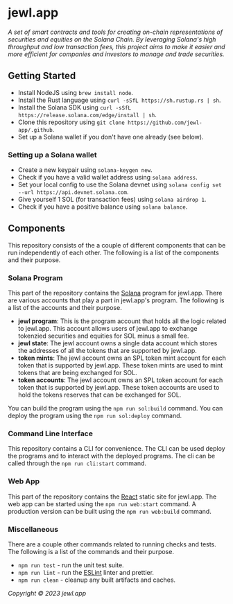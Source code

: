 # jewl.app

*A set of smart contracts and tools for creating on-chain representations of securities and equities on the Solana Chain. By leveraging Solana's high throughput and low transaction fees, this project aims to make it easier and more efficient for companies and investors to manage and trade securities.*

## Getting Started

* Install NodeJS using `brew install node`.
* Install the Rust language using `curl -sSfL https://sh.rustup.rs | sh`.
* Install the Solana SDK using `curl -sSfL https://release.solana.com/edge/install | sh`.
* Clone this repository using `git clone https://github.com/jewl-app/.github`.
* Set up a Solana wallet if you don't have one already (see below).

### Setting up a Solana wallet

* Create a new keypair  using `solana-keygen new`.
* Check if you have a valid wallet address using `solana address`.
* Set your local config to use the Solana devnet using `solana config set --url https://api.devnet.solana.com`.
* Give yourself 1 SOL (for transaction fees) using `solana airdrop 1`.
* Check if you have a positive balance using `solana balance`.

## Components

This repository consists of the a couple of different components that can be run independently of each other. The following is a list of the components and their purpose.

### Solana Program

This part of the repository contains the [Solana](https://solana.com) program for jewl.app. There are various accounts that play a part in jewl.app's program. The following is a list of the accounts and their purpose.

* **jewl program**: This is the program account that holds all the logic related to jewl.app. This account allows users of jewl.app to exchange tokenzied securities and equities for SOL minus a small fee.
* **jewl state**: The jewl account owns a single data account which stores the addresses of all the tokens that are supported by jewl.app.
* **token mints**: The jewl account owns an SPL token mint account for each token that is supported by jewl.app. These token mints are used to mint tokens that are being exchanged for SOL.
* **token accounts**: The jewl account owns an SPL token account for each token that is supported by jewl.app. These token accounts are used to hold the tokens reserves that can be exchanged for SOL.

You can build the program using the `npm run sol:build` command. You can deploy the program using the `npm run sol:deploy` command.

### Command Line Interface

This repository contains a CLI for convenience. The CLI can be used deploy the programs and to interact with the deployed programs. The cli can be called through the `npm run cli:start` command.

### Web App

This part of the repository contains the [React](https://reactjs.org) static site for jewl.app. The web app can be started using the `npm run web:start` command. A production version can be built using the `npm run web:build` command.

### Miscellaneous

There are a couple other commands related to running checks and tests. The following is a list of the commands and their purpose.

* `npm run test` - run the unit test suite.
* `npm run lint` - run the [ESLint](https://eslint.org) linter and prettier.
* `npm run clean` - cleanup any built artifacts and caches.


*Copyright © 2023 jewl.app*
